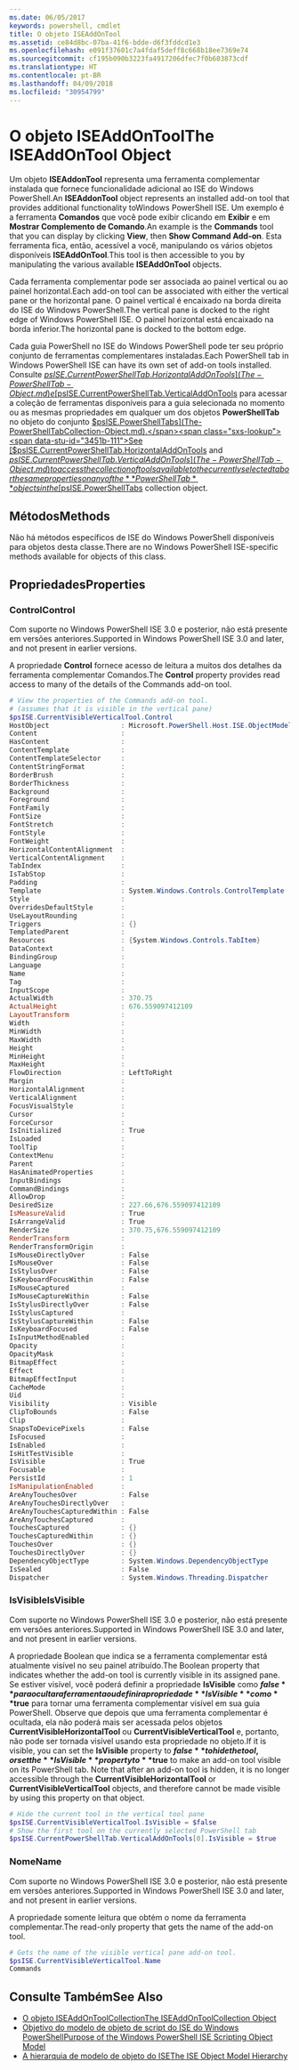 ```yaml
---
ms.date: 06/05/2017
keywords: powershell, cmdlet
title: O objeto ISEAddOnTool
ms.assetid: ce84d8bc-07ba-41f6-bdde-d6f3fddcd1e3
ms.openlocfilehash: e091f37601c7a4fdaf5deff8c668b18ee7369e74
ms.sourcegitcommit: cf195b090b3223fa4917206dfec7f0b603873cdf
ms.translationtype: HT
ms.contentlocale: pt-BR
ms.lasthandoff: 04/09/2018
ms.locfileid: "30954799"
---
```

# <a name="the-iseaddontool-object"></a><span data-ttu-id="3451b-103">O objeto ISEAddOnTool</span><span class="sxs-lookup"><span data-stu-id="3451b-103">The ISEAddOnTool Object</span></span>

<span data-ttu-id="3451b-104">Um objeto **ISEAddonTool** representa uma ferramenta complementar instalada que fornece funcionalidade adicional ao ISE do Windows PowerShell.</span><span class="sxs-lookup"><span data-stu-id="3451b-104">An **ISEAddonTool** object represents an installed add-on tool that provides additional functionality toWindows PowerShell ISE.</span></span> <span data-ttu-id="3451b-105">Um exemplo é a ferramenta **Comandos** que você pode exibir clicando em **Exibir** e em **Mostrar Complemento de Comando**.</span><span class="sxs-lookup"><span data-stu-id="3451b-105">An example is the **Commands** tool that you can display by clicking **View**, then **Show Command Add-on**.</span></span> <span data-ttu-id="3451b-106">Esta ferramenta fica, então, acessível a você, manipulando os vários objetos disponíveis **ISEAddOnTool**.</span><span class="sxs-lookup"><span data-stu-id="3451b-106">This tool is then accessible to you by manipulating the various available **ISEAddOnTool** objects.</span></span>

<span data-ttu-id="3451b-107">Cada ferramenta complementar pode ser associada ao painel vertical ou ao painel horizontal.</span><span class="sxs-lookup"><span data-stu-id="3451b-107">Each add-on tool can be associated with either the vertical pane or the horizontal pane.</span></span> <span data-ttu-id="3451b-108">O painel vertical é encaixado na borda direita do ISE do Windows PowerShell.</span><span class="sxs-lookup"><span data-stu-id="3451b-108">The vertical pane is docked to the right edge of Windows PowerShell ISE.</span></span> <span data-ttu-id="3451b-109">O painel horizontal está encaixado na borda inferior.</span><span class="sxs-lookup"><span data-stu-id="3451b-109">The horizontal pane is docked to the bottom edge.</span></span>

<span data-ttu-id="3451b-110">Cada guia PowerShell no ISE do Windows PowerShell pode ter seu próprio conjunto de ferramentas complementares instaladas.</span><span class="sxs-lookup"><span data-stu-id="3451b-110">Each PowerShell tab in Windows PowerShell ISE can have its own set of add-on tools installed.</span></span> <span data-ttu-id="3451b-111">Consulte [$psISE.CurrentPowerShellTab.HorizontalAddOnTools](The-PowerShellTab-Object.md) e [$psISE.CurrentPowerShellTab.VerticalAddOnTools](The-PowerShellTab-Object.md) para acessar a coleção de ferramentas disponíveis para a guia selecionada no momento ou as mesmas propriedades em qualquer um dos objetos **PowerShellTab** no objeto do conjunto [$psISE.PowerShellTabs](The-PowerShellTabCollection-Object.md).</span><span class="sxs-lookup"><span data-stu-id="3451b-111">See [$psISE.CurrentPowerShellTab.HorizontalAddOnTools](The-PowerShellTab-Object.md) and [$psISE.CurrentPowerShellTab.VerticalAddOnTools](The-PowerShellTab-Object.md) to access the collection of tools available to the currently selected tab or the same properties on any of the **PowerShellTab** objects in the [$psISE.PowerShellTabs](The-PowerShellTabCollection-Object.md) collection object.</span></span>

## <a name="methods"></a><span data-ttu-id="3451b-112">Métodos</span><span class="sxs-lookup"><span data-stu-id="3451b-112">Methods</span></span>

<span data-ttu-id="3451b-113">Não há métodos específicos de ISE do Windows PowerShell disponíveis para objetos desta classe.</span><span class="sxs-lookup"><span data-stu-id="3451b-113">There are no Windows PowerShell ISE-specific methods available for objects of this class.</span></span>

## <a name="properties"></a><span data-ttu-id="3451b-114">Propriedades</span><span class="sxs-lookup"><span data-stu-id="3451b-114">Properties</span></span>

### <a name="control"></a><span data-ttu-id="3451b-115">Control</span><span class="sxs-lookup"><span data-stu-id="3451b-115">Control</span></span>

<span data-ttu-id="3451b-116">Com suporte no Windows PowerShell ISE 3.0 e posterior, não está presente em versões anteriores.</span><span class="sxs-lookup"><span data-stu-id="3451b-116">Supported in Windows PowerShell ISE 3.0 and later, and not present in earlier versions.</span></span>

<span data-ttu-id="3451b-117">A propriedade **Control** fornece acesso de leitura a muitos dos detalhes da ferramenta complementar Comandos.</span><span class="sxs-lookup"><span data-stu-id="3451b-117">The **Control** property provides read access to many of the details of the Commands add-on tool.</span></span>

```powershell
# View the properties of the Commands add-on tool.
# (assumes that it is visible in the vertical pane)
$psISE.CurrentVisibleVerticalTool.Control
HostObject                  : Microsoft.PowerShell.Host.ISE.ObjectModelRoot
Content                     :
HasContent                  :
ContentTemplate             :
ContentTemplateSelector     :
ContentStringFormat         :
BorderBrush                 :
BorderThickness             :
Background                  :
Foreground                  :
FontFamily                  :
FontSize                    :
FontStretch                 :
FontStyle                   :
FontWeight                  :
HorizontalContentAlignment  :
VerticalContentAlignment    :
TabIndex                    :
IsTabStop                   :
Padding                     :
Template                    : System.Windows.Controls.ControlTemplate
Style                       :
OverridesDefaultStyle       :
UseLayoutRounding           :
Triggers                    : {}
TemplatedParent             :
Resources                   : {System.Windows.Controls.TabItem}
DataContext                 :
BindingGroup                :
Language                    :
Name                        :
Tag                         :
InputScope                  :
ActualWidth                 : 370.75
ActualHeight                : 676.559097412109
LayoutTransform             :
Width                       :
MinWidth                    :
MaxWidth                    :
Height                      :
MinHeight                   :
MaxHeight                   :
FlowDirection               : LeftToRight
Margin                      :
HorizontalAlignment         :
VerticalAlignment           :
FocusVisualStyle            :
Cursor                      :
ForceCursor                 :
IsInitialized               : True
IsLoaded                    :
ToolTip                     :
ContextMenu                 :
Parent                      :
HasAnimatedProperties       :
InputBindings               :
CommandBindings             :
AllowDrop                   :
DesiredSize                 : 227.66,676.559097412109
IsMeasureValid              : True
IsArrangeValid              : True
RenderSize                  : 370.75,676.559097412109
RenderTransform             :
RenderTransformOrigin       :
IsMouseDirectlyOver         : False
IsMouseOver                 : False
IsStylusOver                : False
IsKeyboardFocusWithin       : False
IsMouseCaptured             :
IsMouseCaptureWithin        : False
IsStylusDirectlyOver        : False
IsStylusCaptured            :
IsStylusCaptureWithin       : False
IsKeyboardFocused           : False
IsInputMethodEnabled        :
Opacity                     :
OpacityMask                 :
BitmapEffect                :
Effect                      :
BitmapEffectInput           :
CacheMode                   :
Uid                         :
Visibility                  : Visible
ClipToBounds                : False
Clip                        :
SnapsToDevicePixels         : False
IsFocused                   :
IsEnabled                   :
IsHitTestVisible            :
IsVisible                   : True
Focusable                   :
PersistId                   : 1
IsManipulationEnabled       :
AreAnyTouchesOver           : False
AreAnyTouchesDirectlyOver   :
AreAnyTouchesCapturedWithin : False
AreAnyTouchesCaptured       :
TouchesCaptured             : {}
TouchesCapturedWithin       : {}
TouchesOver                 : {}
TouchesDirectlyOver         : {}
DependencyObjectType        : System.Windows.DependencyObjectType
IsSealed                    : False
Dispatcher                  : System.Windows.Threading.Dispatcher
```

### <a name="isvisible"></a><span data-ttu-id="3451b-118">IsVisible</span><span class="sxs-lookup"><span data-stu-id="3451b-118">IsVisible</span></span>

<span data-ttu-id="3451b-119">Com suporte no Windows PowerShell ISE 3.0 e posterior, não está presente em versões anteriores.</span><span class="sxs-lookup"><span data-stu-id="3451b-119">Supported in Windows PowerShell ISE 3.0 and later, and not present in earlier versions.</span></span>

<span data-ttu-id="3451b-120">A propriedade Boolean que indica se a ferramenta complementar está atualmente visível no seu painel atribuído.</span><span class="sxs-lookup"><span data-stu-id="3451b-120">The Boolean property that indicates whether the add-on tool is currently visible in its assigned pane.</span></span> <span data-ttu-id="3451b-121">Se estiver visível, você poderá definir a propriedade **IsVisible** como **$false** para ocultar a ferramenta ou definir a propriedade **IsVisible** como **$true** para tornar uma ferramenta complementar visível em sua guia PowerShell. Observe que depois que uma ferramenta complementar é ocultada, ela não poderá mais ser acessada pelos objetos **CurrentVisibleHorizontalTool** ou **CurrentVisibleVerticalTool** e, portanto, não pode ser tornada visível usando esta propriedade no objeto.</span><span class="sxs-lookup"><span data-stu-id="3451b-121">If it is visible, you can set the **IsVisible** property to **$false** to hide the tool, or set the **IsVisible** property to **$true** to make an add-on tool visible on its PowerShell tab. Note that after an add-on tool is hidden, it is no longer accessible through the **CurrentVisibleHorizontalTool** or **CurrentVisibleVerticalTool** objects, and therefore cannot be made visible by using this property on that object.</span></span>

```powershell
# Hide the current tool in the vertical tool pane
$psISE.CurrentVisibleVerticalTool.IsVisible = $false
# Show the first tool on the currently selected PowerShell tab
$psISE.CurrentPowerShellTab.VerticalAddOnTools[0].IsVisible = $true
```

### <a name="name"></a><span data-ttu-id="3451b-122">Nome</span><span class="sxs-lookup"><span data-stu-id="3451b-122">Name</span></span>

<span data-ttu-id="3451b-123">Com suporte no Windows PowerShell ISE 3.0 e posterior, não está presente em versões anteriores.</span><span class="sxs-lookup"><span data-stu-id="3451b-123">Supported in Windows PowerShell ISE 3.0 and later, and not present in earlier versions.</span></span>

<span data-ttu-id="3451b-124">A propriedade somente leitura que obtém o nome da ferramenta complementar.</span><span class="sxs-lookup"><span data-stu-id="3451b-124">The read-only property that gets the name of the add-on tool.</span></span>

```powershell
# Gets the name of the visible vertical pane add-on tool.
$psISE.CurrentVisibleVerticalTool.Name
Commands
```

## <a name="see-also"></a><span data-ttu-id="3451b-125">Consulte Também</span><span class="sxs-lookup"><span data-stu-id="3451b-125">See Also</span></span>

- [<span data-ttu-id="3451b-126">O objeto ISEAddOnToolCollection</span><span class="sxs-lookup"><span data-stu-id="3451b-126">The ISEAddOnToolCollection Object</span></span>](The-ISEAddOnToolCollection-Object.md)
- [<span data-ttu-id="3451b-127">Objetivo do modelo de objeto de script do ISE do Windows PowerShell</span><span class="sxs-lookup"><span data-stu-id="3451b-127">Purpose of the Windows PowerShell ISE Scripting Object Model</span></span>](Purpose-of-the-Windows-PowerShell-ISE-Scripting-Object-Model.md)
- [<span data-ttu-id="3451b-128">A hierarquia de modelo de objeto do ISE</span><span class="sxs-lookup"><span data-stu-id="3451b-128">The ISE Object Model Hierarchy</span></span>](The-ISE-Object-Model-Hierarchy.md)